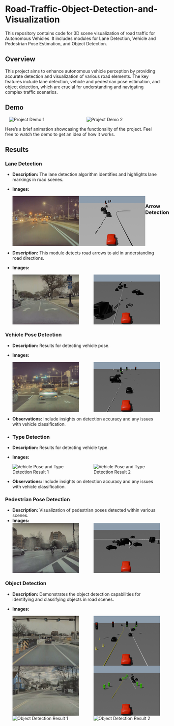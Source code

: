 # Road-Traffic-Object-Detection-and-Visualization

This repository contains code for 3D scene visualization of road traffic for Autonomous Vehicles. It includes modules for Lane Detection, Vehicle and Pedestrian Pose Estimation, and Object Detection.

## Overview

This project aims to enhance autonomous vehicle perception by providing accurate detection and visualization of various road elements. The key features include lane detection, vehicle and pedestrian pose estimation, and object detection, which are crucial for understanding and navigating complex traffic scenarios.

## Demo

<div style="display: flex; justify-content: space-around;">
  <img src="results/scene1_render_gif.gif" alt="Project Demo 1" style="width: 45%;">
  <img src="results/scene7_gif.gif" alt="Project Demo 2" style="width: 45%;">
</div>

Here’s a brief animation showcasing the functionality of the project. Feel free to watch the demo to get an idea of how it works.


## Results

### Lane Detection
- **Description:** The lane detection algorithm identifies and highlights lane markings in road scenes.
- **Images:**
  <div style="display: flex; justify-content: space-between;">
    <img src="results/s10_55.jpg" alt="Lane Detection Result 1" style="width: 45%;">
    <img src="results/s10_55.jpeg" alt="Lane Detection Result 2" style="width: 45%;">
 
  ### Arrow Detection
- **Description:** This module detects road arrows to aid in understanding road directions.
- **Images:**
  <div style="display: flex; justify-content: space-between;">
    <img src="results/s_3.png" alt="Arrow Detection Result 1" style="width: 45%;">
    <img src="results/3.png" alt="Arrow Detection Result 2" style="width: 45%;">
  </div>


### Vehicle Pose Detection
- **Description:** Results for detecting vehicle pose.
- **Images:**
  <div style="display: flex; justify-content: space-between;">
    <img src="results/48_ip.png" alt="Vehicle Pose and Type Detection Result 1" style="width: 45%;">
    <img src="results/48_render.png" alt="Vehicle Pose and Type Detection Result 2" style="width: 45%;">
  </div>
- **Observations:** Include insights on detection accuracy and any issues with vehicle classification.

- ### Type Detection
- **Description:** Results for detecting vehicle type.
- **Images:**
  <div style="display: flex; justify-content: space-between;">
    <img src="results/input.png" alt="Vehicle Pose and Type Detection Result 1" style="width: 45%;">
    <img src="results/output.png" alt="Vehicle Pose and Type Detection Result 2" style="width: 45%;">
  </div>
- **Observations:** Include insights on detection accuracy and any issues with vehicle classification.

### Pedestrian Pose Detection
- **Description:** Visualization of pedestrian poses detected within various scenes.
- **Images:**
  <div style="display: flex; justify-content: space-between;">
    <img src="results/is8_2115.png" alt="Pedestrian Pose Detection Result 1" style="width: 45%;">
    <img src="results/s8_2115.png" alt="Pedestrian Pose Detection Result 2" style="width: 45%;">
  </div>

### Object Detection
- **Description:** Demonstrates the object detection capabilities for identifying and classifying objects in road scenes.
- **Images:**
  <div style="display: flex; justify-content: space-between;">
    <img src="results/is2_750.png" alt="Object Detection Result 1" style="width: 45%;">
    <img src="results/ds2_750.png" alt="Object Detection Result 2" style="width: 45%;">
  </div>

  <div style="display: flex; justify-content: space-between;">
    <img src="results/is5_25.png" alt="Object Detection Result 1" style="width: 45%;">
    <img src="results/ds5_25.png" alt="Object Detection Result 2" style="width: 45%;">
  </div>

  <div style="display: flex; justify-content: space-between;">
    <img src="results/input.png" alt="Object Detection Result 1" style="width: 45%;">
    <img src="results/output.png" alt="Object Detection Result 2" style="width: 45%;">
  </div>


